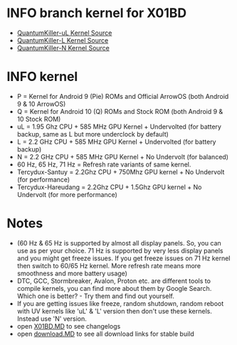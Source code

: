 # INFO branch kernel for X01BD
* <a href="https://github.com/ZyCromerZ/android_kernel_asus_X01BD_old/tree/qk/20200825/ul"> QuantumKiller-uL Kernel Source</a>
* <a href="https://github.com/ZyCromerZ/android_kernel_asus_X01BD_old/tree/qk/20200825/l"> QuantumKiller-L Kernel Source</a>
* <a href="https://github.com/ZyCromerZ/android_kernel_asus_X01BD_old/tree/qk/20200825/n"> QuantumKiller-N Kernel Source</a>

# INFO kernel
* P = Kernel for Android 9 (Pie) ROMs and Official ArrowOS (both Android 9 & 10 ArrowOS)
* Q = Kernel for Android 10 (Q) ROMs and Stock ROM (both Android 9 & 10 Stock ROM)
* uL = 1.95 Ghz CPU + 585 MHz GPU Kernel + Undervolted (for battery backup, same as L but more underclock by default)
* L = 2.2 GHz CPU + 585 MHz GPU Kernel + Undervolted (for battery backup)
* N = 2.2 GHz CPU + 585 MHz GPU Kernel + No Undervolt (for balanced)
* 60 Hz, 65 Hz, 71 Hz = Refresh rate variants of same kernel. 
* Tercydux-Santuy = 2.2Ghz CPU + 750Mhz GPU kernel + No Undervolt (for performance)
* Tercydux-Hareudang = 2.2Ghz CPU + 1.5Ghz GPU kernel + No Undervolt (for more performance)
# Notes
* (60 Hz & 65 Hz is supported by almost all display panels. So, you can use as per your choice. 71 Hz is supported by very less display panels and you might get freeze issues. If you get freeze issues on 71 Hz kernel then switch to 60/65 Hz kernel. More refresh rate means more smoothness and more battery usage)
* DTC, GCC, Stormbreaker, Avalon, Proton etc. are different tools to compile kernels, you can find more about them by Google Search. Which one is better? - Try them and find out yourself.
* If you are getting issues like freeze, random shutdown, random reboot with UV kernels like 'uL' & 'L' version then don't use these kernels. Instead use 'N' version.
* open <a href="https://github.com/ZyCromerZ/android_kernel_asus_X01BD_old/blob/changelogs/X01BD.MD">X01BD.MD</a> to see changelogs
* open <a href="https://github.com/ZyCromerZ/android_kernel_asus_X01BD_old/blob/changelogs/download.MD">download.MD</a> to see all download links for stable build